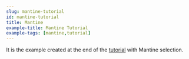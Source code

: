 ```yaml
---
slug: mantine-tutorial
id: mantine-tutorial
title: Mantine
example-title: Mantine Tutorial
example-tags: [mantine,tutorial]
---
```


It is the example created at the end of the [tutorial](/docs/tutorial/introduction/index/) with Mantine selection.

<br/>

<CodeSandboxExample path="tutorial-mantine" />

